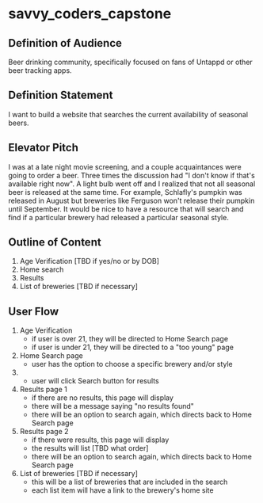 # savvy_coders_capstone

## Definition of Audience
Beer drinking community, specifically focused on fans of Untappd or other beer tracking apps.

## Definition Statement
I want to build a website that searches the current availability of seasonal beers.

## Elevator Pitch
I was at a late night movie screening, and a couple acquaintances were going to order a beer. Three times the discussion had "I don't know if that's available right now". A light bulb went off and I realized that not all seasonal beer is released at the same time. For example, Schlafly's pumpkin was released in August but breweries like Ferguson won't release their pumpkin until September. It would be nice to have a resource that will search and find if a particular brewery had released a particular seasonal style.

## Outline of Content
  1. Age Verification [TBD if yes/no or by DOB]
  2. Home search
  3. Results
  4. List of breweries [TBD if necessary]


## User Flow
  1. Age Verification
      - if user is over 21, they will be directed to Home Search page
      - if user is under 21, they will be directed to a "too young" page
  2. Home Search page
      - user has the option to choose a specific brewery and/or style
  3.  - user will click Search button for results
  4. Results page 1
      - if there are no results, this page will display
      - there will be a message saying "no results found"
      - there will be an option to search again, which directs back to Home Search page
  5. Results page 2
      - if there were results, this page will display
      - the results will list [TBD what order]
      - there will be an option to search again, which directs back to Home Search page
  6. List of breweries [TBD if necessary]
      - this will be a list of breweries that are included in the search
      - each list item will have a link to the brewery's home site
